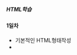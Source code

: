 ##### HTML학습

#### 1일차
- 기본적인 HTML형태작성
- <style>을 이용하여 텍스트 형태변환
- <a>태그를 이용하여 웹페이지 태그만들기

![a태그](https://raw.githubusercontent.com/Hsegunn/HTMLStudy/main/image/image1.png)

#### 2일차
- 텍스트 폰트 변경하기
- 태그를 이용하여 리스트 만들기
- 테이블태그를 이용하여 표 만들기

![테이블](https://raw.githubusercontent.com/Hsegunn/HTMLStudy/main/image/image2.png)

- 웹페이지에 사진띄우기, 동영상 및 오디오 재생하기

![사진](https://raw.githubusercontent.com/Hsegunn/HTMLStudy/main/image/image3.png)

#### 3일차
- form 태그를 이용한 html 학습

![form태그](https://raw.githubusercontent.com/Hsegunn/HTMLStudy/main/image/image4.png)

#### 4일차
- HTML 태그성질 학습
- 태그 성질에 따른 분류
    - 블록 요소 태그
        - html, body, div, p, ul, ol, li, dl, dt ...
        - 기본 가로 공간의 크기가 부모태그와 동일하게 인식
        - 연속해서 작성하면 세로로 배열됨
        - 공간값이 적용됨(w, h)
    - 인라인 요소 태그
        - a, span, strong, i, em ...
        - 기본 가로 공간의 크기가 안쪽에 포함된 내용만큼만 인식(CONTENT)
        - 연속해서 작성하면 가로로 배열됨
        - 공간값이 적용 안됨
    - 인라인 블록요소 태그
        - img, input, button ...
        - 기본 가로 공간의 크기가 안쪽에 포함된 내용만큼 인식
        - 연속해서 작성하면 가로배열
        - 공간값이 적용됨
- CSS 학습

#### 5일차
- CSS 선택자 학습
    - 구조 선택자: 특정 위치에 있는 태그를 선택할 때 사용
    - 속성 선택자: input 태그의 type속성에 사용
    - 상태 선택자: 입력 양식의 상태를 선택할 때 사용
    - 반응 선택자: 사용자가 마우스로 특정한 행동을 취했을 때 CSS 속성을 지정 할 수 있음

    ![반응 선택자](https://raw.githubusercontent.com/Hsegunn/HTMLStudy/main/image/image5.gif)

#### 6일차
- CSS 학습
    - CSS display학습
    - border를 이용하여 body 꾸미기

    ![borderSolid](https://raw.githubusercontent.com/Hsegunn/HTMLStudy/main/image/image6.png)

    - background 이미지 삽입

    ![backgroundIMG](https://raw.githubusercontent.com/Hsegunn/HTMLStudy/main/image/image7.png)

#### 7일차
- CSS 학습
    - font-family를 이용하여 글꼴바꾸기
    - text-align을 이용하여 글 정렬하기
    - text-shadow를 이용하여 글에 그림자넣기
    - position을 이용하여 도형의 위치를 지정

#### 8일차
- CSS 단위 적용기준
    - 부모요소에 따라서 사이즈가 변경되어야 하는 경우: % , em
      그렇지 않을 경우: 뷰포트, rem
    - 요소의 너비 또는 높이에 따라서 사이즈가 변경되어야 하는 경우: % , 뷰포트
      폰트에 따라서 크기가 변경될 경우: em, rem
    - em VS rem
        - rem은 루트요소에 있는 폰트 사이즈에 따라서 크기가 결정됨
        - em은 부모요소에 있는 폰트 사이즈에 따라서 크기가 결정됨

#### 9일차
- CSS 미디어 쿼리
    - @media screen and(max-width: 767px): 뷰포트의 가로너비가 767px 이상인 경우 적용

